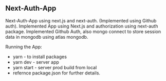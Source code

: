 ## Next-Auth-App
Next-Auth-App using next.js and next-auth. (Implemented using Github auth).
Implemented App using Next.js and authorization using next-auth package.
Implemented Github Auth, also mongo connect to store session data in mongodb using atlas mongodb.

Running the App:
 - yarn - to install packages
 - yarn dev - server app
 - yarn start - server prod build from local
 - refernce package.json for further details.
